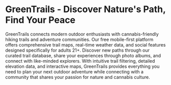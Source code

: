 
# GreenTrails - Discover Nature's Path, Find Your Peace

GreenTrails connects modern outdoor enthusiasts with cannabis-friendly hiking trails and adventure communities. Our free mobile-first platform offers comprehensive trail maps, real-time weather data, and social features designed specifically for adults 21+. Discover new paths through our curated trail database, share your experiences through photo albums, and connect with like-minded explorers. With intuitive trail filtering, detailed elevation data, and interactive maps, GreenTrails provides everything you need to plan your next outdoor adventure while connecting with a community that shares your passion for nature and cannabis culture.
